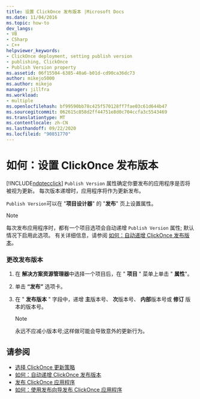 ```yaml
---
title: 设置 ClickOnce 发布版本 |Microsoft Docs
ms.date: 11/04/2016
ms.topic: how-to
dev_langs:
- VB
- CSharp
- C++
helpviewer_keywords:
- ClickOnce deployment, setting publish version
- publishing, ClickOnce
- Publish Version property
ms.assetid: 06f15504-6385-40a6-b01d-cd90ca36dc73
author: mikejo5000
ms.author: mikejo
manager: jillfra
ms.workload:
- multiple
ms.openlocfilehash: bf99590bb78c425f570128ff7fae03c61d644b47
ms.sourcegitcommit: 062615c058d2ff44751e8d0c704ccfa3c5543469
ms.translationtype: MT
ms.contentlocale: zh-CN
ms.lasthandoff: 09/22/2020
ms.locfileid: "90851770"
---
```

# <a name="how-to-set-the-clickonce-publish-version"></a>如何：设置 ClickOnce 发布版本
[!INCLUDE[ndptecclick](../deployment/includes/ndptecclick_md.md)] `Publish Version` 属性确定你要发布的应用程序是否将被视为更新。 每次版本递增时，应用程序将作为更新发布。

 `Publish Version`可以在 "**项目设计器**" 的 "**发布**" 页上设置属性。

> [!NOTE]
> 每次发布应用程序时，都有一个项目选项会自动递增 `Publish Version` 属性; 默认情况下启用此选项。 有关详细信息，请参阅 [如何：自动递增 ClickOnce 发布版本](../deployment/how-to-automatically-increment-the-clickonce-publish-version.md)。

### <a name="to-change-the-publish-version"></a>更改发布版本

1. 在 **解决方案资源管理器**中选择一个项目后，在 " **项目** " 菜单上单击 " **属性**"。

2. 单击 **“发布”** 选项卡。

3. 在 " **发布版本** " 字段中，递增 **主**版本号、 **次**版本号、 **内部**版本号或 **修订** 版本的版本号。

    > [!NOTE]
    > 永远不应减小版本号;这样做可能会导致意外的更新行为。

## <a name="see-also"></a>请参阅
- [选择 ClickOnce 更新策略](../deployment/choosing-a-clickonce-update-strategy.md)
- [如何：自动递增 ClickOnce 发布版本](../deployment/how-to-automatically-increment-the-clickonce-publish-version.md)
- [发布 ClickOnce 应用程序](../deployment/publishing-clickonce-applications.md)
- [如何：使用发布向导发布 ClickOnce 应用程序](../deployment/how-to-publish-a-clickonce-application-using-the-publish-wizard.md)